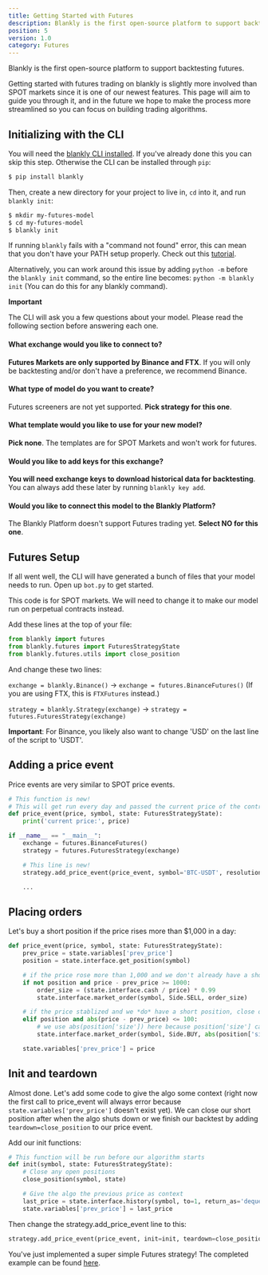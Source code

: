 ```yaml
---
title: Getting Started with Futures
description: Blankly is the first open-source platform to support backtesting futures.
position: 5
version: 1.0
category: Futures
---
```


Blankly is the first open-source platform to support backtesting futures.

Getting started with futures trading on blankly is slightly more involved than SPOT markets since it is one of our newest features.
This page will aim to guide you through it, and in the future we hope to make the process more streamlined so you can focus on building trading algorithms.

## Initializing with the CLI

You will need the [blankly CLI installed](/getting-started/installation). If you've already done this you can skip this step. Otherwise the CLI can be installed through `pip`:

```bash
$ pip install blankly
```

Then, create a new directory for your project to live in, `cd` into it, and run `blankly init`:

```bash
$ mkdir my-futures-model
$ cd my-futures-model
$ blankly init
```

If running `blankly` fails with a "command not found" error, this can mean that you don't have your PATH setup properly. Check out this [tutorial](https://www.makeuseof.com/python-windows-path/).

Alternatively, you can work around this issue by adding `python -m` before the `blankly init` command, so the entire line becomes: `python -m blankly init` (You can do this for any blankly command).

**Important**

The CLI will ask you a few questions about your model. Please read the following section before answering each one.

#### What exchange would you like to connect to?

**Futures Markets are only supported by Binance and FTX**. If you will only be backtesting and/or don't have a preference, we recommend Binance.

#### What type of model do you want to create?

Futures screeners are not yet supported. **Pick strategy for this one**.

#### What template would you like to use for your new model?

**Pick none**. The templates are for SPOT Markets and won't work for futures.

#### Would you like to add keys for this exchange?

**You will need exchange keys to download historical data for backtesting**.
You can always add these later by running `blankly key add`.

#### Would you like to connect this model to the Blankly Platform?

The Blankly Platform doesn't support Futures trading yet. **Select NO for this one**.

## Futures Setup

If all went well, the CLI will have generated a bunch of files that your model needs to run. Open up `bot.py` to get started.

This code is for SPOT markets. We will need to change it to make our model run on perpetual contracts instead.

Add these lines at the top of your file:

```python
from blankly import futures
from blankly.futures import FuturesStrategyState
from blankly.futures.utils import close_position
```

And change these two lines:

`exchange = blankly.Binance()` -> `exchange = futures.BinanceFutures()` (If you are using FTX, this is `FTXFutures` instead.)

`strategy = blankly.Strategy(exchange)` -> `strategy = futures.FuturesStrategy(exchange)`

**Important**: For Binance, you likely also want to change 'USD' on the last line of the script to 'USDT'.

## Adding a price event

Price events are very similar to SPOT price events.

```python
# This function is new!
# This will get run every day and passed the current price of the contract
def price_event(price, symbol, state: FuturesStrategyState):
    print('current price:', price)

if __name__ == "__main__":
    exchange = futures.BinanceFutures()
    strategy = futures.FuturesStrategy(exchange)

    # This line is new!
    strategy.add_price_event(price_event, symbol='BTC-USDT', resolution='1d')

    ...
```

## Placing orders

Let's buy a short position if the price rises more than $1,000 in a day:


```python
def price_event(price, symbol, state: FuturesStrategyState):
    prev_price = state.variables['prev_price']
    position = state.interface.get_position(symbol)

    # if the price rose more than 1,000 and we don't already have a short position, then short sell
    if not position and price - prev_price >= 1000:
        order_size = (state.interface.cash / price) * 0.99
        state.interface.market_order(symbol, Side.SELL, order_size)

    # if the price stablized and we *do* have a short position, close our position.
    elif position and abs(price - prev_price) <= 100:
        # we use abs(position['size']) here because position['size'] can (and will) be negative, since we have taken a short position.
        state.interface.market_order(symbol, Side.BUY, abs(position['size']), reduce_only=True)

    state.variables['prev_price'] = price
```

## Init and teardown

Almost done. 
Let's add some code to give the algo some context (right now the first call to price_event will always error because `state.variables['prev_price']` doesn't exist yet).
We can close our short position after when the algo shuts down or we finish our backtest by adding `teardown=close_position` to our price event.

Add our init functions:
```python
# This function will be run before our algorithm starts
def init(symbol, state: FuturesStrategyState):
    # Close any open positions
    close_position(symbol, state)

    # Give the algo the previous price as context
    last_price = state.interface.history(symbol, to=1, return_as='deque', resolution=state.resolution)['close'][-1]
    state.variables['prev_price'] = last_price
```

Then change the strategy.add_price_event line to this:

```python
strategy.add_price_event(price_event, init=init, teardown=close_position, symbol='BTC-USDT', resolution='1d')
```

You've just implemented a super simple Futures strategy! The completed example can be found [here](https://github.com/blankly-finance/blankly/blob/main/examples/futures_tutorial.py).
